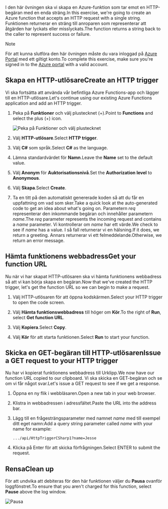 <span data-ttu-id="9786c-101">I den här övningen ska vi skapa en Azure-funktion som tar emot en HTTP-begäran med en enda sträng.</span><span class="sxs-lookup"><span data-stu-id="9786c-101">In this exercise, we're going to create an Azure function that accepts an HTTP request with a single string.</span></span> <span data-ttu-id="9786c-102">Funktionen returnerar en sträng till anroparen som representerar att åtgärden har lyckats eller misslyckats.</span><span class="sxs-lookup"><span data-stu-id="9786c-102">The function returns a string back to the caller to represent success or failure.</span></span>

> [!NOTE]
> <span data-ttu-id="9786c-103">För att kunna slutföra den här övningen måste du vara inloggad på [Azure Portal](https://portal.azure.com/) med ett giltigt konto.</span><span class="sxs-lookup"><span data-stu-id="9786c-103">To complete this exercise, make sure you're signed in to the [Azure portal](https://portal.azure.com/) with a valid account.</span></span>

## <a name="create-an-http-trigger"></a><span data-ttu-id="9786c-104">Skapa en HTTP-utlösare</span><span class="sxs-lookup"><span data-stu-id="9786c-104">Create an HTTP trigger</span></span>

<span data-ttu-id="9786c-105">Vi ska fortsätta att använda vår befintliga Azure Functions-app och lägger till en HTTP-utlösare.</span><span class="sxs-lookup"><span data-stu-id="9786c-105">Let's continue using our existing Azure Functions application and add an HTTP trigger.</span></span>

1. <span data-ttu-id="9786c-106">Peka på **Funktioner** och välj plustecknet (+).</span><span class="sxs-lookup"><span data-stu-id="9786c-106">Point to **Functions** and select the plus (+) icon.</span></span>

    ![Peka på Funktioner och välj plustecknet](../media-drafts/4-hover-function.png)

1. <span data-ttu-id="9786c-108">Välj **HTTP-utlösare**.</span><span class="sxs-lookup"><span data-stu-id="9786c-108">Select **HTTP trigger**.</span></span>

1. <span data-ttu-id="9786c-109">Välj **C#** som språk.</span><span class="sxs-lookup"><span data-stu-id="9786c-109">Select **C#** as the language.</span></span> 

1. <span data-ttu-id="9786c-110">Lämna standardvärdet för **Namn**.</span><span class="sxs-lookup"><span data-stu-id="9786c-110">Leave the **Name** set to the default value.</span></span>

1. <span data-ttu-id="9786c-111">Välj **Anonym** för **Auktorisationsnivå**.</span><span class="sxs-lookup"><span data-stu-id="9786c-111">Set the **Authorization level** to **Anonymous**.</span></span>

1. <span data-ttu-id="9786c-112">Välj **Skapa**.</span><span class="sxs-lookup"><span data-stu-id="9786c-112">Select **Create**.</span></span>

1. <span data-ttu-id="9786c-113">Ta en titt på den automatiskt genererade koden så att du får en uppfattning om vad som sker.</span><span class="sxs-lookup"><span data-stu-id="9786c-113">Take a quick look at the auto-generated code to get an idea about what's going on.</span></span> <span data-ttu-id="9786c-114">Parametern *req* representerar den inkommande begäran och innehåller parametern *name*.</span><span class="sxs-lookup"><span data-stu-id="9786c-114">The *req* parameter represents the incoming request and contains a *name* parameter.</span></span> <span data-ttu-id="9786c-115">Vi kontrollerar om *name* har ett värde.</span><span class="sxs-lookup"><span data-stu-id="9786c-115">We check to see if *name* has a value.</span></span> <span data-ttu-id="9786c-116">I så fall returnerar vi en hälsning.</span><span class="sxs-lookup"><span data-stu-id="9786c-116">If it does, we return a greeting.</span></span> <span data-ttu-id="9786c-117">Annars returnerar vi ett felmeddelande.</span><span class="sxs-lookup"><span data-stu-id="9786c-117">Otherwise, we return an error message.</span></span>

## <a name="get-your-function-url"></a><span data-ttu-id="9786c-118">Hämta funktionens webbadress</span><span class="sxs-lookup"><span data-stu-id="9786c-118">Get your function URL</span></span>

<span data-ttu-id="9786c-119">Nu när vi har skapat HTTP-utlösaren ska vi hämta funktionens webbadress så att vi kan börja skapa en begäran.</span><span class="sxs-lookup"><span data-stu-id="9786c-119">Now that we've created the HTTP trigger, let's get the function URL so we can begin to make a request.</span></span>

1. <span data-ttu-id="9786c-120">Välj HTTP-utlösaren för att öppna kodskärmen.</span><span class="sxs-lookup"><span data-stu-id="9786c-120">Select your HTTP trigger to open the code screen.</span></span>

1. <span data-ttu-id="9786c-121">Välj **Hämta funktionswebbadress** till höger om **Kör**.</span><span class="sxs-lookup"><span data-stu-id="9786c-121">To the right of **Run**, select **Get function URL**.</span></span>

1. <span data-ttu-id="9786c-122">Välj **Kopiera**.</span><span class="sxs-lookup"><span data-stu-id="9786c-122">Select **Copy**.</span></span>

1. <span data-ttu-id="9786c-123">Välj **Kör** för att starta funktionen.</span><span class="sxs-lookup"><span data-stu-id="9786c-123">Select **Run** to start your function.</span></span>

## <a name="issue-a-get-request-to-your-http-trigger"></a><span data-ttu-id="9786c-124">Skicka en GET-begäran till HTTP-utlösaren</span><span class="sxs-lookup"><span data-stu-id="9786c-124">Issue a GET request to your HTTP trigger</span></span>

<span data-ttu-id="9786c-125">Nu har vi kopierat funktionens webbadress till Urklipp.</span><span class="sxs-lookup"><span data-stu-id="9786c-125">We now have our function URL copied to our clipboard.</span></span> <span data-ttu-id="9786c-126">Vi ska skicka en GET-begäran och se om vi får något svar.</span><span class="sxs-lookup"><span data-stu-id="9786c-126">Let's issue a GET request to see if we get a response.</span></span>

1. <span data-ttu-id="9786c-127">Öppna en ny flik i webbläsaren.</span><span class="sxs-lookup"><span data-stu-id="9786c-127">Open a new tab in your web browser.</span></span>

1. <span data-ttu-id="9786c-128">Klistra in webbadressen i adressfältet.</span><span class="sxs-lookup"><span data-stu-id="9786c-128">Paste the URL into the address bar.</span></span>

1. <span data-ttu-id="9786c-129">Lägg till en frågesträngsparameter med namnet *name* med till exempel ditt eget namn:</span><span class="sxs-lookup"><span data-stu-id="9786c-129">Add a query string parameter called *name* with your name for example:</span></span>

    ```
    .../api/HttpTriggerCSharp1?name=Jesse
    ```

1. <span data-ttu-id="9786c-130">Klicka på Enter för att skicka förfrågningen.</span><span class="sxs-lookup"><span data-stu-id="9786c-130">Select ENTER to submit the request.</span></span>

## <a name="clean-up"></a><span data-ttu-id="9786c-131">Rensa</span><span class="sxs-lookup"><span data-stu-id="9786c-131">Clean up</span></span>

<span data-ttu-id="9786c-132">För att undvika att debiteras för den här funktionen väljer du **Pausa** ovanför loggfönstret.</span><span class="sxs-lookup"><span data-stu-id="9786c-132">To ensure that you aren't charged for this function, select **Pause** above the log window.</span></span>

![Pausa](../media-drafts/4-pause-timer.png)


